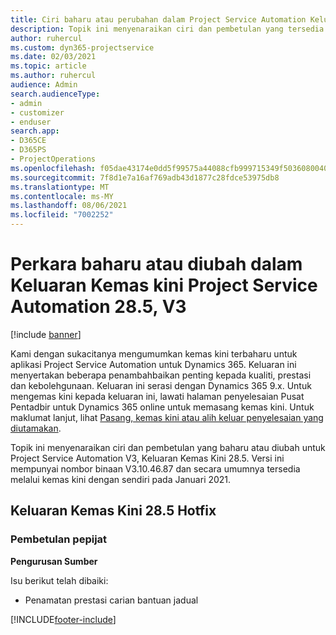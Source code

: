 ```yaml
---
title: Ciri baharu atau perubahan dalam Project Service Automation Keluaran Kemas Kini 28.5 Hotfix, V3
description: Topik ini menyenaraikan ciri dan pembetulan yang tersedia dalam Project Service Automation Keluaran Kemas kini 28.5 Hotfix, V3.
author: ruhercul
ms.custom: dyn365-projectservice
ms.date: 02/03/2021
ms.topic: article
ms.author: ruhercul
audience: Admin
search.audienceType:
- admin
- customizer
- enduser
search.app:
- D365CE
- D365PS
- ProjectOperations
ms.openlocfilehash: f05dae43174e0dd5f99575a44088cfb999715349f503608004037e616da3b4de
ms.sourcegitcommit: 7f8d1e7a16af769adb43d1877c28fdce53975db8
ms.translationtype: MT
ms.contentlocale: ms-MY
ms.lasthandoff: 08/06/2021
ms.locfileid: "7002252"
---
```

# <a name="whats-new-or-changed-in-project-service-automation-update-release-285-v3"></a>Perkara baharu atau diubah dalam Keluaran Kemas kini Project Service Automation 28.5, V3

[!include [banner](../includes/psa-now-project-operations.md)]

Kami dengan sukacitanya mengumumkan kemas kini terbaharu untuk aplikasi Project Service Automation untuk Dynamics 365. Keluaran ini menyertakan beberapa penambahbaikan penting kepada kualiti, prestasi dan kebolehgunaan. Keluaran ini serasi dengan Dynamics 365 9.x. Untuk mengemas kini kepada keluaran ini, lawati halaman penyelesaian Pusat Pentadbir untuk Dynamics 365 online untuk memasang kemas kini. Untuk maklumat lanjut, lihat [Pasang, kemas kini atau alih keluar penyelesaian yang diutamakan](/power-platform/admin/install-remove-preferred-solution).

Topik ini menyenaraikan ciri dan pembetulan yang baharu atau diubah untuk Project Service Automation V3, Keluaran Kemas Kini 28.5. Versi ini mempunyai nombor binaan V3.10.46.87 dan secara umumnya tersedia melalui kemas kini dengan sendiri pada Januari 2021.

## <a name="update-release-285-hotfix"></a>Keluaran Kemas Kini 28.5 Hotfix

### <a name="bug-fixes"></a>Pembetulan pepijat

**Pengurusan Sumber**

Isu berikut telah dibaiki:

- Penamatan prestasi carian bantuan jadual



[!INCLUDE[footer-include](../includes/footer-banner.md)]